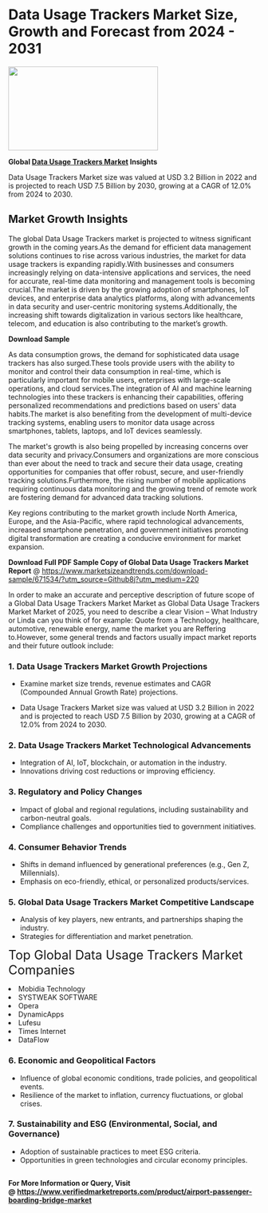 <H1>Data Usage Trackers Market Size, Growth and Forecast from 2024 - 2031</H1><img class="aligncenter size-medium wp-image-584254" src="https://thirdeyenews.in/wp-content/uploads/2024/09/Global-Market-Research-300x168.jpeg" alt="" width="300" height="168" /><p><strong>Global&nbsp;<a href="https://www.marketsizeandtrends.com/download-sample/671534/?utm_source=Github8j?utm_medium=220">Data Usage Trackers Market</a> Insights</strong></p><p>Data Usage Trackers Market size was valued at USD 3.2 Billion in 2022 and is projected to reach USD 7.5 Billion by 2030, growing at a CAGR of 12.0% from 2024 to 2030.</p><p><h2>Market Growth Insights</h2> <p>The global Data Usage Trackers market is projected to witness significant growth in the coming years.As the demand for efficient data management solutions continues to rise across various industries, the market for data usage trackers is expanding rapidly.With businesses and consumers increasingly relying on data-intensive applications and services, the need for accurate, real-time data monitoring and management tools is becoming crucial.The market is driven by the growing adoption of smartphones, IoT devices, and enterprise data analytics platforms, along with advancements in data security and user-centric monitoring systems.Additionally, the increasing shift towards digitalization in various sectors like healthcare, telecom, and education is also contributing to the market’s growth.</p> <p><strong>Download Sample</strong></p> <p>As data consumption grows, the demand for sophisticated data usage trackers has also surged.These tools provide users with the ability to monitor and control their data consumption in real-time, which is particularly important for mobile users, enterprises with large-scale operations, and cloud services.The integration of AI and machine learning technologies into these trackers is enhancing their capabilities, offering personalized recommendations and predictions based on users' data habits.The market is also benefiting from the development of multi-device tracking systems, enabling users to monitor data usage across smartphones, tablets, laptops, and IoT devices seamlessly.</p> <p>The market's growth is also being propelled by increasing concerns over data security and privacy.Consumers and organizations are more conscious than ever about the need to track and secure their data usage, creating opportunities for companies that offer robust, secure, and user-friendly tracking solutions.Furthermore, the rising number of mobile applications requiring continuous data monitoring and the growing trend of remote work are fostering demand for advanced data tracking solutions.</p> <p>Key regions contributing to the market growth include North America, Europe, and the Asia-Pacific, where rapid technological advancements, increased smartphone penetration, and government initiatives promoting digital transformation are creating a conducive environment for market expansion.</p> <p><span class=""><strong>Download Full PDF Sample Copy of Global Data Usage Trackers Market Report</strong> @ <a href="https://www.marketsizeandtrends.com/download-sample/671534/?utm_source=Github8j?utm_medium=220" target="_blank">https://www.marketsizeandtrends.com/download-sample/671534/?utm_source=Github8j?utm_medium=220</a></span></p><p>In order to make an accurate and perceptive description of future scope of a Global&nbsp;Data Usage Trackers Market Market as Global&nbsp;Data Usage Trackers Market Market of 2025, you need to describe a clear Vision &ndash; What Industry or Linda can you think of for example: Quote from a Technology, healthcare, automotive, renewable energy, name the market you are Reffering to.However, some general trends and factors usually impact market reports and their future outlook include:</p><h3>1.&nbsp;<strong>Data Usage Trackers Market Growth Projections</strong></h3><ul><li>Examine market size trends, revenue estimates and CAGR (Compounded Annual Growth Rate) projections.</li><li><p>Data Usage Trackers Market size was valued at USD 3.2 Billion in 2022 and is projected to reach USD 7.5 Billion by 2030, growing at a CAGR of 12.0% from 2024 to 2030.</p></li></ul><h3>2.&nbsp;<strong>Data Usage Trackers Market Technological Advancements</strong></h3><ul><li>Integration of AI, IoT, blockchain, or automation in the industry.</li><li>Innovations driving cost reductions or improving efficiency.</li></ul><h3>3.&nbsp;<strong>Regulatory and Policy Changes</strong></h3><ul><li>Impact of global and regional regulations, including sustainability and carbon-neutral goals.</li><li>Compliance challenges and opportunities tied to government initiatives.</li></ul><h3>4.&nbsp;<strong>Consumer Behavior Trends</strong></h3><ul><li>Shifts in demand influenced by generational preferences (e.g., Gen Z, Millennials).</li><li>Emphasis on eco-friendly, ethical, or personalized products/services.</li></ul><h3>5.&nbsp;<strong>Global Data Usage Trackers Market Competitive Landscape</strong></h3><ul><li>Analysis of key players, new entrants, and partnerships shaping the industry.</li><li>Strategies for differentiation and market penetration.</li></ul><p data-pm-slice="1 1 []"><span style="color: inherit; font-family: inherit; font-size: 25px;">Top Global Data Usage Trackers Market Companies</span></p><div class="" data-test-id=""><p><li>Mobidia Technology</li><li> SYSTWEAK SOFTWARE</li><li> Opera</li><li> DynamicApps</li><li> Lufesu</li><li> Times Internet</li><li> DataFlow</li></p></div><h3>6.&nbsp;<strong>Economic and Geopolitical Factors</strong></h3><ul><li>Influence of global economic conditions, trade policies, and geopolitical events.</li><li>Resilience of the market to inflation, currency fluctuations, or global crises.</li></ul><h3>7.&nbsp;<strong>Sustainability and ESG (Environmental, Social, and Governance)</strong></h3><ul><li>Adoption of sustainable practices to meet ESG criteria.</li><li>Opportunities in green technologies and circular economy principles.</li></ul><h2><strong style="font-size: 14px;">For More Information or Query, Visit @&nbsp;</strong><a style="background-color: #ffffff; font-size: 14px;" href="https://www.marketsizeandtrends.com/report/data-usage-trackers-market/" target="_blank">https://www.verifiedmarketreports.com/product/airport-passenger-boarding-bridge-market</a></h2>